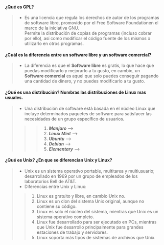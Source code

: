 #### ¿Qué es GPL? 
>  * Es una licencia que regula los derechos de autor de los programas de software libre, promovido por el Free Software Foundationen el marco de la iniciativa GNU.  
Permite la distribución de copias de programas (incluso cobrar por ello), así como modificar el código fuente de los mismos o utilizarlo en otros programas. 
#### ¿Cuál es la diferencia entre un software libre y un software comercial? 
> * La diferencia es que el __Software libre__ es gratis, lo que hace que puedas modificarlo y mejorarlo a tu gusto, en cambio, un __Software comercial__ es aquel que solo puedes conseguir pagando una cantidad de dinero, y no puedes modificarlo a tu gusto.  
#### ¿Qué es una distribución? Nombras las distribuciones de Linux mas usuales. 
> * Una distribución de software está basada en el núcleo Linux que incluye determinados paquetes de software para satisfacer las necesidades de un grupo específico de usuarios. 
>>> 1. ***Manjaro*** --> 
>>> 2. ***Linux Mint*** --> 
>>> 3. ***Ubuntu*** --> 
>>> 4. ***Debian*** --> 
>>> 5. ***Elementary*** --> 
#### ¿Qué es Unix? ¿En que se diferencian Unix y Linux? 
> * Unix es un sistema operativo portable, multitarea y multiusuario; desarrollado en 1969 por un grupo de empleados de los laboratorios Bell de AT&T. 
> * Diferencias entre Unix y Linux: 
>> 1. Linux es gratuito y libre, en cambio Unix no.
>> 2. Linux es un clon del sistema Unix original, aunque no contiene su código.
>> 3. Linux es solo el núcleo del sistema, mientras que Unix es un sistema operativo completo.
>> 4. Linux fue desarrollado para ser ejecutado en PCs, mientras que Unix fue desarrollo principalmente para grandes estaciones de trabajo y servidores.
>> 5. Linux soporta más tipos de sistemas de archivos que Unix.
